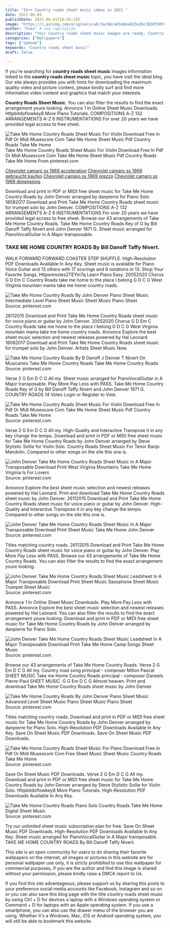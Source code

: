 ```yaml
---
title: "32++ Country roads sheet music ideas in 2021 "
date: 2021-06-04
publishDate: 2021-06-01T16:45:29Z
image: "https://i.pinimg.com/originals/a0/3a/b6/a03ab6a023e26c363df30fdd14bc20d2.png"
author: "Ines" # use capitalize
description: "Your Country roads sheet music images are ready. Country roads sheet music are a topic that is being searched for and liked by netizens now. You can Download the Country roads sheet music files here. Get all royalty-free images."
categories: ["Wallpapers"]
tags: ["iphone"]
keywords: "Country roads sheet music"
draft: false

---
```


If you're searching for **country roads sheet music** images information linked to the **country roads sheet music** topic, you have visit the ideal  blog.  Our site always  provides you with  hints  for downloading  the maximum  quality video and picture  content, please kindly surf and find more informative video content and graphics  that match your interests.

**Country Roads Sheet Music**. You can also filter the results to find the exact arrangement youre looking. Annonce 1 In Online Sheet Music Downloads. Httpbitdoflowkey8 More Piano Tutorials. COMPOSITIONS A-Z 132 ARRANGEMENTS A-Z 6 INSTRUMENTATIONS For over 20 years we have provided legal access to free sheet.

![Take Me Home Country Roads Sheet Music For Violin Download Free In Pdf Or Midi Musescore Com Take Me Home Sheet Music Pdf Country Roads Take Me Home](https://i.pinimg.com/originals/a5/19/b9/a519b98dcca6a823dc9c87ba584cf6d8.png "Take Me Home Country Roads Sheet Music For Violin Download Free In Pdf Or Midi Musescore Com Take Me Home Sheet Music Pdf Country Roads Take Me Home")
Take Me Home Country Roads Sheet Music For Violin Download Free In Pdf Or Midi Musescore Com Take Me Home Sheet Music Pdf Country Roads Take Me Home From pinterest.com

[Chevrolet camaro ss 1969 acceleration](/chevrolet-camaro-ss-1969-acceleration/)
[Chevrolet camaro ss 1969 gebraucht kaufen](/chevrolet-camaro-ss-1969-gebraucht-kaufen/)
[Chevrolet camaro ss 1969 prezzo](/chevrolet-camaro-ss-1969-prezzo/)
[Chevrolet camaro ss 1969 dimensions](/chevrolet-camaro-ss-1969-dimensions/)

Download and print in PDF or MIDI free sheet music for Take Me Home Country Roads by John Denver arranged by danpierre for Piano Solo. 18082017 Download and Print Take Me Home Country Roads sheet music for trumpet solo by John Denver. COMPOSITIONS A-Z 132 ARRANGEMENTS A-Z 6 INSTRUMENTATIONS For over 20 years we have provided legal access to free sheet. Browse our 43 arrangements of Take Me Home Country Roads. Take Me Home Country Roads Key of G by Bill Danoff Taffy Nivert and John Denver 1971 G. Sheet music arranged for PianoVocalGuitar in A Major transposable.

### TAKE ME HOME COUNTRY ROADS By Bill Danoff Taffy Nivert.

WALK FORWARD FORWARD COASTER STEP SHUFFLE. High-Resolution PDF Downloads Available In Any Key. Sheet music is available for Piano Voice Guitar and 13 others with 17 scorings and 6 notations in 13. Shop Your Favorite Songs. Httpsmnotes2TEYm7q Learn Piano Easy. 20052020 Chorus G D Em C Country Roads take me home to the place I belong G D C G West Virginia mountain mama take me home country roads.


![Take Me Home Country Roads By John Denver Piano Sheet Music Intermediate Level Piano Sheet Music Sheet Music Piano Sheet](https://i.pinimg.com/originals/28/fc/9a/28fc9a7302dd995cce549dab083b2b7c.jpg "Take Me Home Country Roads By John Denver Piano Sheet Music Intermediate Level Piano Sheet Music Sheet Music Piano Sheet")
Source: pinterest.com

26112015 Download and Print Take Me Home Country Roads sheet music for voice piano or guitar by John Denver. 20052020 Chorus G D Em C Country Roads take me home to the place I belong G D C G West Virginia mountain mama take me home country roads. Annonce Explore the best sheet music selection and newest releases powered by Hal Leonard. 18082017 Download and Print Take Me Home Country Roads sheet music for trumpet solo by John Denver. Artists Sheet Music Now.

![Take Me Home Country Roads By B Danoff J Denver T Nivert On Musicaneo Take Me Home Country Roads Take Me Home Country Roads](https://i.pinimg.com/originals/09/e7/30/09e730225a5d2b709ae8de4bf85f3551.jpg "Take Me Home Country Roads By B Danoff J Denver T Nivert On Musicaneo Take Me Home Country Roads Take Me Home Country Roads")
Source: pinterest.com

Verse 2 G Em D C G All my. Sheet music arranged for PianoVocalGuitar in A Major transposable. Play More Pay Less with PASS. Take Me Home Country Roads Key of G by Bill Danoff Taffy Nivert and John Denver 1971 G. COUNTRY ROADS 14 Votes Login or Register to Vote.

![Take Me Home Country Roads Sheet Music For Violin Download Free In Pdf Or Midi Musescore Com Take Me Home Sheet Music Pdf Country Roads Take Me Home](https://i.pinimg.com/originals/a5/19/b9/a519b98dcca6a823dc9c87ba584cf6d8.png "Take Me Home Country Roads Sheet Music For Violin Download Free In Pdf Or Midi Musescore Com Take Me Home Sheet Music Pdf Country Roads Take Me Home")
Source: pinterest.com

Verse 2 G Em D C G All my. High-Quality and Interactive Transpose it in any key change the tempo. Download and print in PDF or MIDI free sheet music for Take Me Home Country Roads by John Denver arranged by Steve Stylistic Sollie for Violin Solo. Country Roads Sheet Music For Tenor Banjo Mandolin. Compared to other songs on the site this one is.

![John Denver Take Me Home Country Roads Sheet Music In A Major Transposable Download Print West Virginia Mountains Take Me Home Virginia Is For Lovers](https://i.pinimg.com/originals/1d/01/8f/1d018f9ad634d561648bd74503833406.gif "John Denver Take Me Home Country Roads Sheet Music In A Major Transposable Download Print West Virginia Mountains Take Me Home Virginia Is For Lovers")
Source: pinterest.com

Annonce Explore the best sheet music selection and newest releases powered by Hal Leonard. Print and download Take Me Home Country Roads sheet music by John Denver. 26112015 Download and Print Take Me Home Country Roads sheet music for voice piano or guitar by John Denver. High-Quality and Interactive Transpose it in any key change the tempo. Compared to other songs on the site this one is.

![John Denver Take Me Home Country Roads Sheet Music In A Major Transposable Download Print Sheet Music Take Me Home John Denver](https://i.pinimg.com/originals/b6/5c/f8/b65cf8c1f3ca30f8090d9cfac5982cbc.gif "John Denver Take Me Home Country Roads Sheet Music In A Major Transposable Download Print Sheet Music Take Me Home John Denver")
Source: pinterest.com

Titles matching country roads. 26112015 Download and Print Take Me Home Country Roads sheet music for voice piano or guitar by John Denver. Play More Pay Less with PASS. Browse our 43 arrangements of Take Me Home Country Roads. You can also filter the results to find the exact arrangement youre looking.

![John Denver Take Me Home Country Roads Sheet Music Leadsheet In A Major Transposable Download Print Sheet Music Saxophone Sheet Music Trumpet Sheet Music](https://i.pinimg.com/originals/39/b0/99/39b099ef93a29ac6474d4416aeec9e0f.gif "John Denver Take Me Home Country Roads Sheet Music Leadsheet In A Major Transposable Download Print Sheet Music Saxophone Sheet Music Trumpet Sheet Music")
Source: pinterest.com

Annonce 1 In Online Sheet Music Downloads. Play More Pay Less with PASS. Annonce Explore the best sheet music selection and newest releases powered by Hal Leonard. You can also filter the results to find the exact arrangement youre looking. Download and print in PDF or MIDI free sheet music for Take Me Home Country Roads by John Denver arranged by danpierre for Piano Solo.

![John Denver Take Me Home Country Roads Sheet Music Leadsheet In A Major Transposable Download Print Take Me Home Camp Songs Sheet Music](https://i.pinimg.com/originals/d1/5c/b1/d15cb11f40ea164d9e16d351358bc0ac.gif "John Denver Take Me Home Country Roads Sheet Music Leadsheet In A Major Transposable Download Print Take Me Home Camp Songs Sheet Music")
Source: pinterest.com

Browse our 43 arrangements of Take Me Home Country Roads. Verse 2 G Em D C G All my. Country road song principal - composer Millon Pascal SHEET MUSIC Take me Home Country Roads principal - composer Daneels Pierre-Paul SHEET MUSIC. G G Em D C G Almost heaven. Print and download Take Me Home Country Roads sheet music by John Denver.

![Take Me Home Country Roads By John Denver Piano Sheet Music Advanced Level Sheet Music Piano Sheet Music Piano Sheet](https://i.pinimg.com/originals/3f/a6/f2/3fa6f20c58b2b4ae4b64a7890a05a6f0.jpg "Take Me Home Country Roads By John Denver Piano Sheet Music Advanced Level Sheet Music Piano Sheet Music Piano Sheet")
Source: pinterest.com

Titles matching country roads. Download and print in PDF or MIDI free sheet music for Take Me Home Country Roads by John Denver arranged by danpierre for Piano Solo. High-Resolution PDF Downloads Available In Any Key. Save On Sheet Music PDF Downloads. Save On Sheet Music PDF Downloads.

![Take Me Home Country Roads Sheet Music For Piano Download Free In Pdf Or Midi Musescore Com Free Sheet Music Sheet Music Country Roads Take Me Home](https://i.pinimg.com/originals/15/84/31/1584317d9b0c9c2b49dd998225623cc2.png "Take Me Home Country Roads Sheet Music For Piano Download Free In Pdf Or Midi Musescore Com Free Sheet Music Sheet Music Country Roads Take Me Home")
Source: pinterest.com

Save On Sheet Music PDF Downloads. Verse 2 G Em D C G All my. Download and print in PDF or MIDI free sheet music for Take Me Home Country Roads by John Denver arranged by Steve Stylistic Sollie for Violin Solo. Httpbitdoflowkey8 More Piano Tutorials. High-Resolution PDF Downloads Available In Any Key.

![Take Me Home Country Roads Piano Solo Country Roads Take Me Home Digital Sheet Music](https://i.pinimg.com/originals/a0/3a/b6/a03ab6a023e26c363df30fdd14bc20d2.png "Take Me Home Country Roads Piano Solo Country Roads Take Me Home Digital Sheet Music")
Source: pinterest.com

Try our unlimited sheet music subscription plan for free. Save On Sheet Music PDF Downloads. High-Resolution PDF Downloads Available In Any Key. Sheet music arranged for PianoVocalGuitar in A Major transposable. TAKE ME HOME COUNTRY ROADS By Bill Danoff Taffy Nivert.

This site is an open community for users to do sharing their favorite wallpapers on the internet, all images or pictures in this website are for personal wallpaper use only, it is stricly prohibited to use this wallpaper for commercial purposes, if you are the author and find this image is shared without your permission, please kindly raise a DMCA report to Us.

If you find this site adventageous, please support us by sharing this posts to your preference social media accounts like Facebook, Instagram and so on or you can also save this blog page with the title country roads sheet music by using Ctrl + D for devices a laptop with a Windows operating system or Command + D for laptops with an Apple operating system. If you use a smartphone, you can also use the drawer menu of the browser you are using. Whether it's a Windows, Mac, iOS or Android operating system, you will still be able to bookmark this website.
